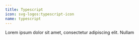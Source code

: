 ```yaml
---
title: Typescript
icon: svg-logos:typescript-icon
name: typescript
---
```


Lorem ipsum dolor sit amet, consectetur adipiscing elit. Nullam
